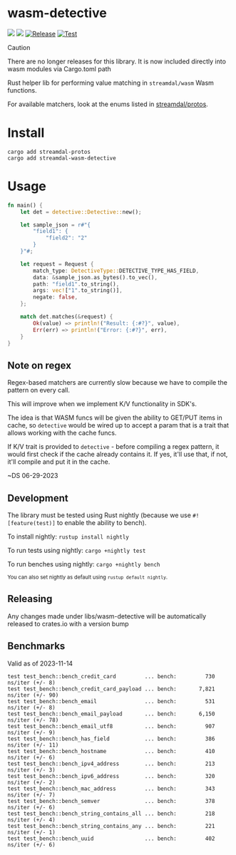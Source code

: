 wasm-detective
================
<a href="https://crates.io/crates/streamdal-wasm-detective/"><img src="https://img.shields.io/crates/v/streamdal-wasm-detective.svg"></a>
<a href="https://docs.rs/streamdal-wasm-detective/"><img src="https://img.shields.io/badge/docs-rustdoc-369"></a>
[![Release](https://github.com/streamdal/wasm-detective/actions/workflows/release.yaml/badge.svg)](https://github.com/streamdal/wasm-detective/actions/workflows/release.yaml)
[![Test](https://github.com/streamdal/wasm-detective/actions/workflows/pr.yaml/badge.svg)](https://github.com/streamdal/wasm-detective/actions/workflows/pr.yaml)

> [!CAUTION]
> There are no longer releases for this library. It is now included directly into wasm modules via Cargo.toml path


Rust helper lib for performing value matching in `streamdal/wasm` Wasm functions.

For available matchers, look at the enums listed in
[streamdal/protos](https://github.com/streamdal/protos/blob/main/protos/steps/detective.proto).

# Install
```
cargo add streamdal-protos
cargo add streamdal-wasm-detective
```

# Usage
```rust
fn main() {
    let det = detective::Detective::new();

    let sample_json = r#"{
        "field1": {
            "field2": "2"
        }
    }"#;

    let request = Request {
        match_type: DetectiveType::DETECTIVE_TYPE_HAS_FIELD,
        data: &sample_json.as_bytes().to_vec(),
        path: "field1".to_string(),
        args: vec!["1".to_string()],
        negate: false,
    };

    match det.matches(&request) {
        Ok(value) => println!("Result: {:#?}", value),
        Err(err) => println!("Error: {:#?}", err),
    }
}
```

## Note on regex
Regex-based matchers are currently slow because we have to compile the pattern on every call.

This will improve when we implement K/V functionality in SDK's.

The idea is that WASM funcs will be given the ability to GET/PUT items in cache, so `detective` would be wired up to accept a param that is a trait that allows working with the cache funcs.

If K/V trait is provided to `detective` - before compiling a regex pattern, it would first check if the cache already contains it. If yes, it'll use that, if not, it'll compile and put it in the cache.

~DS 06-29-2023

## Development
The library must be tested using Rust nightly (because we use `#![feature(test)]` to enable the ability to bench).

To install nightly: `rustup install nightly`

To run tests using nightly: `cargo +nightly test`

To run benches using nightly: `cargo +nightly bench`

<sub>You can also set nightly as default using `rustup default nightly`.</sub>

## Releasing

Any changes made under libs/wasm-detective will be automatically released to crates.io with a version bump

## Benchmarks

Valid as of 2023-11-14

```
test test_bench::bench_credit_card         ... bench:         730 ns/iter (+/- 8)
test test_bench::bench_credit_card_payload ... bench:       7,821 ns/iter (+/- 90)
test test_bench::bench_email               ... bench:         531 ns/iter (+/- 8)
test test_bench::bench_email_payload       ... bench:       6,150 ns/iter (+/- 78)
test test_bench::bench_email_utf8          ... bench:         907 ns/iter (+/- 9)
test test_bench::bench_has_field           ... bench:         386 ns/iter (+/- 11)
test test_bench::bench_hostname            ... bench:         410 ns/iter (+/- 6)
test test_bench::bench_ipv4_address        ... bench:         213 ns/iter (+/- 3)
test test_bench::bench_ipv6_address        ... bench:         320 ns/iter (+/- 2)
test test_bench::bench_mac_address         ... bench:         343 ns/iter (+/- 7)
test test_bench::bench_semver              ... bench:         378 ns/iter (+/- 6)
test test_bench::bench_string_contains_all ... bench:         218 ns/iter (+/- 4)
test test_bench::bench_string_contains_any ... bench:         221 ns/iter (+/- 1)
test test_bench::bench_uuid                ... bench:         402 ns/iter (+/- 6)
```